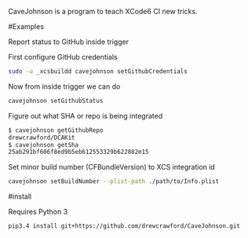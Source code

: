 CaveJohnson is a program to teach XCode6 CI new tricks.

#Examples

Report status to GitHub inside trigger

First configure GitHub credentials

```bash
sudo -u _xcsbuildd cavejohnson setGithubCredentials
```

Now from inside trigger we can do

```bash
cavejohnson setGithubStatus
```

Figure out what SHA or repo is being integrated

```bash
$ cavejohnson getGithubRepo
drewcrawford/DCAKit
$ cavejohnson getSha
25ab291bf606f8ed9b5eb612553329b622882e15
```

Set minor build number (CFBundleVersion) to XCS integration id

```bash
cavejohnson setBuildNumber --plist-path ./path/to/Info.plist
```




#install

Requires Python 3

```bash
pip3.4 install git+https://github.com/drewcrawford/CaveJohnson.git
```

